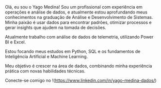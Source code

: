 Olá, eu sou o Yago Medina!
Sou um profissional com experiência em operações e análise de dados, e atualmente estou aprofundando meus conhecimentos na graduação de Análise e Desenvolvimento de Sistemas. Minha paixão é usar dados para encontrar padrões, otimizar processos e gerar insights que ajudem na tomada de decisões.

Atualmente trabalho com análise de dados de telemetria, utilizando Power BI e Excel.

Estou focando meus estudos em Python, SQL e os fundamentos de Inteligência Artificial e Machine Learning.

Meu objetivo é crescer na área de dados, combinando minha experiência prática com novas habilidades técnicas.

Conecte-se comigo no !(https://www.linkedin.com/in/yago-medina-dados/)
